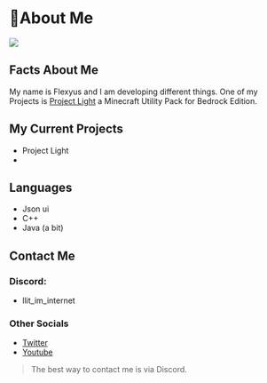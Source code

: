 # 👋About Me

![](https://github-readme-stats.vercel.app/api?username=lliTImInternet&show_icons=true&theme=react)



## Facts About Me

My name is Flexyus and I am developing different things. One of my Projects is [Project Light](https://dsc.gg/Projectlight) a Minecraft Utility Pack for Bedrock Edition. 


## My Current Projects

- Project Light 
- 


## Languages

- Json ui
- C++
- Java (a bit)


## Contact Me 

### Discord:
- llit_im_internet

### Other Socials
- [Twitter](https://twitter.com/Flexyus3000)
- [Youtube](https://www.youtube.com/channel/UCfnZarTVXLwbhFKscZd_ahg)

> The best way to contact me is via Discord.




